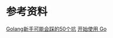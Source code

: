 # 参考资料
[Golang新手可能会踩的50个坑](https://studygolang.com/articles/35591)
[开始使用 Go](https://docs.microsoft.com/zh-cn/learn/paths/go-first-steps/)
